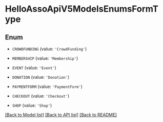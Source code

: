 # HelloAssoApiV5ModelsEnumsFormType


## Enum

* `CROWDFUNDING` (value: `'CrowdFunding'`)

* `MEMBERSHIP` (value: `'Membership'`)

* `EVENT` (value: `'Event'`)

* `DONATION` (value: `'Donation'`)

* `PAYMENTFORM` (value: `'PaymentForm'`)

* `CHECKOUT` (value: `'Checkout'`)

* `SHOP` (value: `'Shop'`)

[[Back to Model list]](../README.md#documentation-for-models) [[Back to API list]](../README.md#documentation-for-api-endpoints) [[Back to README]](../README.md)



